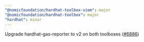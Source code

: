 ```yaml
---
"@nomicfoundation/hardhat-toolbox-viem": major
"@nomicfoundation/hardhat-toolbox": major
"hardhat": minor
---
```


Upgrade hardhat-gas-reporter to v2 on both toolboxes ([#6886](https://github.com/NomicFoundation/hardhat/pull/6886))
